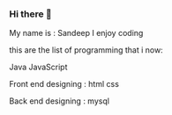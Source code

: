 ### Hi there 👋

My name is : Sandeep
I enjoy coding 

this are the list of programming that i now:

Java
JavaScript

Front end designing :
html 
css


Back end designing :
mysql
